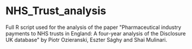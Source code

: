 # NHS_Trust_analysis
Full R script used for the analysis of the paper "Pharmaceutical industry payments to NHS trusts in England: A four-year analysis of the Disclosure UK database" by Piotr Ozieranski, Eszter Sághy and Shai Mulinari.
